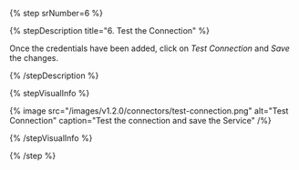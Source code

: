 {% step srNumber=6 %}

{% stepDescription title="6. Test the Connection" %}

Once the credentials have been added, click on _Test Connection_ and _Save_ the changes.

{% /stepDescription %}

{% stepVisualInfo %}

{% image
  src="/images/v1.2.0/connectors/test-connection.png"
  alt="Test Connection"
  caption="Test the connection and save the Service" /%}

{% /stepVisualInfo %}

{% /step %}
